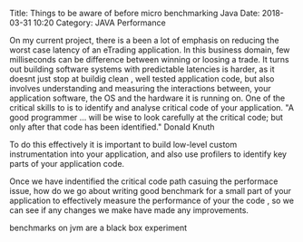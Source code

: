 Title: Things to be aware of before micro benchmarking Java
Date: 2018-03-31 10:20
Category: JAVA Performance

On my current project, there is a been a lot of emphasis on reducing the worst case latency of an eTrading application. In this business domain, few milliseconds can be difference between winning or loosing a trade. It turns out building software systems with predictable latencies is harder, as it doesnt just stop at buildig clean , well tested application code, but also involves understanding and measuring the interactions between, your application software, the OS and the hardware it is running on. One of the critical skills to is to identify and analyse critical code of your application. 
"A good programmer … will be wise to look carefully at the critical code; but only after that code has been identified."
Donald Knuth

To do this effectively it is important to build low-level custom instrumentation into your application, and also use profilers to identify key parts of your application code.

Once we have indentified the critical code path casuing the performace issue, how do we go about writing good benchmark for a small part of your application to effectively measure the performance of your the code , so we can see if any changes we make have made any improvements.

benchmarks on jvm are a black box experiment  

